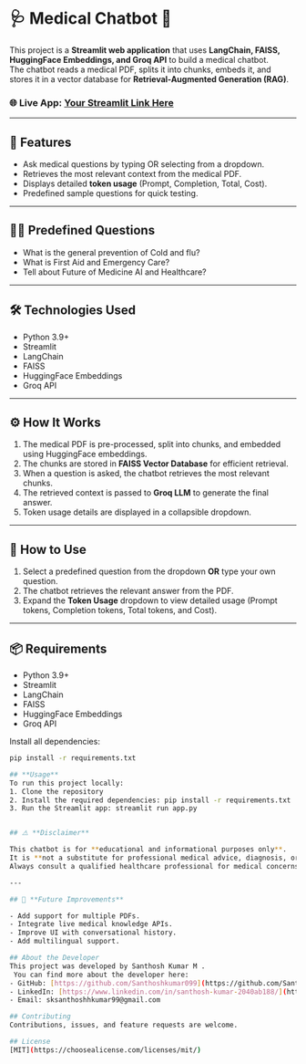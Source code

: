 # 🩺 Medical Chatbot 🤖  

This project is a **Streamlit web application** that uses **LangChain, FAISS, HuggingFace Embeddings, and Groq API** to build a medical chatbot.  
The chatbot reads a medical PDF, splits it into chunks, embeds it, and stores it in a vector database for **Retrieval-Augmented Generation (RAG)**.  

### 🌐 Live App: [Your Streamlit Link Here](https://medicalchatbot-n7xzpc4cghrcgh57unw3fz.streamlit.app/)  


---

## 🚀 Features  

- Ask medical questions by typing OR selecting from a dropdown.  
- Retrieves the most relevant context from the medical PDF.  
- Displays detailed **token usage** (Prompt, Completion, Total, Cost).  
- Predefined sample questions for quick testing.  

---

## 🧑‍⚕️ Predefined Questions  

- What is the general prevention of Cold and flu?  
- What is First Aid and Emergency Care?  
- Tell about Future of Medicine AI and Healthcare?  

---

## 🛠 Technologies Used  

- Python 3.9+  
- Streamlit  
- LangChain  
- FAISS  
- HuggingFace Embeddings  
- Groq API  

---

## ⚙️ How It Works  

1. The medical PDF is pre-processed, split into chunks, and embedded using HuggingFace embeddings.  
2. The chunks are stored in **FAISS Vector Database** for efficient retrieval.  
3. When a question is asked, the chatbot retrieves the most relevant chunks.  
4. The retrieved context is passed to **Groq LLM** to generate the final answer.  
5. Token usage details are displayed in a collapsible dropdown.  

---

## 💬 How to Use  

1. Select a predefined question from the dropdown **OR** type your own question.  
2. The chatbot retrieves the relevant answer from the PDF.  
3. Expand the **Token Usage** dropdown to view detailed usage (Prompt tokens, Completion tokens, Total tokens, and Cost).  

---

## 📦 Requirements  

- Python 3.9+  
- Streamlit  
- LangChain  
- FAISS  
- HuggingFace Embeddings  
- Groq API  

Install all dependencies:  
```bash
pip install -r requirements.txt

## **Usage**
To run this project locally:
1. Clone the repository
2. Install the required dependencies: pip install -r requirements.txt
3. Run the Streamlit app: streamlit run app.py


## ⚠️ **Disclaimer**  

This chatbot is for **educational and informational purposes only**.  
It is **not a substitute for professional medical advice, diagnosis, or treatment**.  
Always consult a qualified healthcare professional for medical concerns.  

---

## 🔮 **Future Improvements**  

- Add support for multiple PDFs.  
- Integrate live medical knowledge APIs.  
- Improve UI with conversational history.  
- Add multilingual support.

## About the Developer
This project was developed by Santhosh Kumar M .
 You can find more about the developer here:
- GitHub: [https://github.com/Santhoshkumar099](https://github.com/Santhoshkumar099)
- LinkedIn: [https://www.linkedin.com/in/santhosh-kumar-2040ab188/](https://www.linkedin.com/in/santhosh-kumar-2040ab188/)
- Email: sksanthoshhkumar99@gmail.com

## Contributing
Contributions, issues, and feature requests are welcome.

## License
[MIT](https://choosealicense.com/licenses/mit/)


